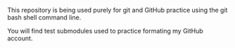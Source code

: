 This repository is being used purely for git and
GitHub practice using the git bash shell command line.

You will find test submodules used to practice formating
my GitHub account.
